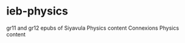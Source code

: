 ieb-physics
===========

gr11 and gr12 epubs of Siyavula Physics content
Connexions Physics content

